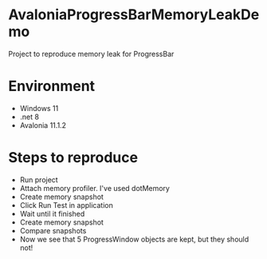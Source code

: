 # AvaloniaProgressBarMemoryLeakDemo

Project to reproduce memory leak for ProgressBar

# Environment

- Windows 11
- .net 8
- Avalonia 11.1.2

# Steps to reproduce

- Run project
- Attach memory profiler. I've used dotMemory
- Create memory snapshot
- Click Run Test in application
- Wait until it finished
- Create memory snapshot
- Compare snapshots
- Now we see that 5 ProgressWindow objects are kept, but they should not!
